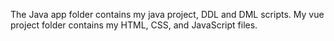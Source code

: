 The Java app folder contains my java project, DDL and DML scripts.
My vue project folder contains my HTML, CSS, and JavaScript files.